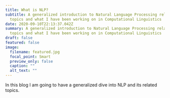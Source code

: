 ```yaml
---
title: What is NLP?
subtitle: A generalized introduction to Natural Language Processing related
  topics and what I have been working on in Computational Linguistics
date: 2020-09-10T22:13:37.042Z
summary: A generalized introduction to Natural Language Processing related
  topics and what I have been working on in Computational Linguistics
draft: false
featured: false
image:
  filename: featured.jpg
  focal_point: Smart
  preview_only: false
  caption: ""
  alt_text: ""
---
```

In this blog I am going to have a generalized dive into NLP and its related topics.

